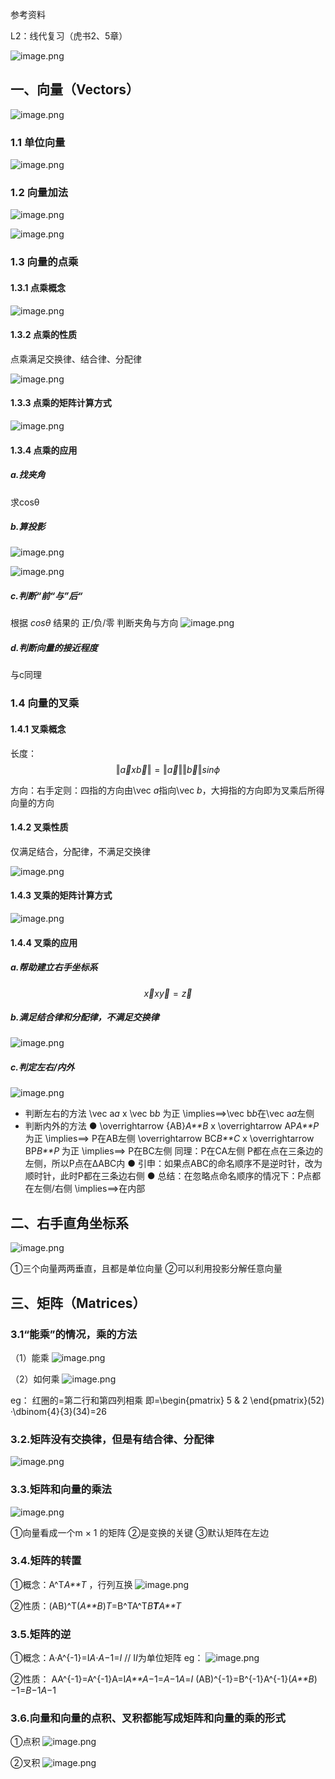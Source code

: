 参考资料

L2：线代复习（虎书2、5章）

![image.png](https://bbs-img.huaweicloud.com/blogs/img/20220430/1651328862945109185.png)

## 一、向量（Vectors）

![image.png](https://bbs-img.huaweicloud.com/blogs/img/20220502/1651482242972858412.png)

### 1.1 单位向量

![image.png](https://bbs-img.huaweicloud.com/blogs/img/20220502/1651482870083602517.png)

### 1.2 向量加法

![image.png](https://bbs-img.huaweicloud.com/blogs/img/20220502/1651482919937457461.png)

![image.png](https://bbs-img.huaweicloud.com/blogs/img/20220502/1651482961083773220.png)

### 1.3 向量的点乘

#### 1.3.1 点乘概念

![image.png](https://bbs-img.huaweicloud.com/blogs/img/20220430/1651328958099881184.png)

#### 1.3.2 点乘的性质

点乘满足交换律、结合律、分配律

![image.png](https://bbs-img.huaweicloud.com/blogs/img/20220502/1651483185184469505.png)

#### 1.3.3 点乘的矩阵计算方式

![image.png](https://bbs-img.huaweicloud.com/blogs/img/20220502/1651483321820804320.png)

#### 1.3.4 点乘的应用

##### a.找夹角

求cosθ

##### b.算投影

![image.png](https://bbs-img.huaweicloud.com/blogs/img/20220430/1651328984084485981.png)

![image.png](https://bbs-img.huaweicloud.com/blogs/img/20220502/1651483467832213018.png)

##### c.判断“前“与”后“

根据 *cosθ* 结果的 正/负/零 判断夹角与方向
![image.png](https://bbs-img.huaweicloud.com/blogs/img/20220430/1651329001045157063.png)

##### d.判断向量的接近程度

与c同理

### 1.4 向量的叉乘

#### 1.4.1 叉乘概念

长度：
$$
\Vert\vec a x \vec b\Vert=\Vert\vec a\Vert \Vert\vec b\Vert sin \phi
$$

方向：右手定则：四指的方向由\vec *a*指向\vec *b*，大拇指的方向即为叉乘后所得向量的方向

#### 1.4.2 叉乘性质

仅满足结合，分配律，不满足交换律

![image.png](https://bbs-img.huaweicloud.com/blogs/img/20220502/1651483650916464251.png)

#### 1.4.3 叉乘的矩阵计算方式

![image.png](https://bbs-img.huaweicloud.com/blogs/img/20220502/1651483731442686740.png)

#### 1.4.4 叉乘的应用

##### a.帮助建立右手坐标系

$$
\vec x x \vec y=\vec z
$$



##### b.满足结合律和分配律，不满足交换律

![image.png](https://bbs-img.huaweicloud.com/blogs/img/20220430/1651329120653680737.png)

##### c.判定左右/内外

![image.png](https://bbs-img.huaweicloud.com/blogs/img/20220430/1651329137690544965.png)

- 判断左右的方法
  \vec a*a* x \vec b*b* 为正 \implies⟹\vec b*b*在\vec a*a*左侧
- 判断内外的方法
  ● \overrightarrow {AB}*A**B* x \overrightarrow AP*A**P* 为正 \implies⟹ P在AB左侧
  \overrightarrow BC*B**C* x \overrightarrow BP*B**P* 为正 \implies⟹ P在BC左侧
  同理：P在CA左侧
  P都在点在三条边的左侧，所以P点在ΔABC内
  ● 引申：如果点ABC的命名顺序不是逆时针，改为顺时针，此时P都在三条边右侧
  ● 总结：在忽略点命名顺序的情况下：P点都在左侧/右侧 \implies⟹在内部

## 二、右手直角坐标系

![image.png](https://bbs-img.huaweicloud.com/blogs/img/20220430/1651329322096309495.png)

①三个向量两两垂直，且都是单位向量
②可以利用投影分解任意向量

## 三、矩阵（Matrices）

### 3.1“能乘”的情况，乘的方法

（1）能乘
![image.png](https://bbs-img.huaweicloud.com/blogs/img/20220430/1651329377951397593.png)

（2）如何乘
![image.png](https://bbs-img.huaweicloud.com/blogs/img/20220430/1651329392036834618.png)

eg：
红圈的=第二行和第四列相乘
即=\begin{pmatrix} 5 & 2 \end{pmatrix}(5​2​) ·\dbinom{4}{3}(34​)=26

### 3.2.矩阵没有交换律，但是有结合律、分配律

![image.png](https://bbs-img.huaweicloud.com/blogs/img/20220502/1651484076041261643.png)

### 3.3.矩阵和向量的乘法

![image.png](https://bbs-img.huaweicloud.com/blogs/img/20220430/1651329413761537878.png)

①向量看成一个m × 1 的矩阵
②是变换的关键
③默认矩阵在左边

### 3.4.矩阵的转置

①概念：A^T*A**T* ，行列互换
![image.png](https://bbs-img.huaweicloud.com/blogs/img/20220502/1651484268892367943.png)

②性质：(AB)^T(*A**B*)*T*=B^TA^T*B**T**A**T*

### 3.5.矩阵的逆

①概念：A·A^{-1}=I*A*⋅*A*−1=*I*
// I*I*为单位矩阵
eg：
![image.png](https://bbs-img.huaweicloud.com/blogs/img/20220430/1651329493645541100.png)

②性质：
AA^{-1}=A^{-1}A=I*A**A*−1=*A*−1*A*=*I*
(AB)^{-1}=B^{-1}A^{-1}(*A**B*)−1=*B*−1*A*−1

### 3.6.向量和向量的点积、叉积都能写成矩阵和向量的乘的形式

①点积
![image.png](https://bbs-img.huaweicloud.com/blogs/img/20220430/1651329547282271405.png)

②叉积
![image.png](https://bbs-img.huaweicloud.com/blogs/img/20220430/1651329557603248992.png)

